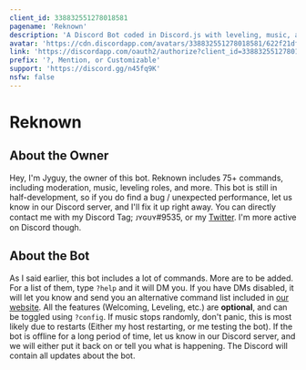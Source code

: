 ```yaml
---
client_id: 338832551278018581
pagename: 'Reknown'
description: 'A Discord Bot coded in Discord.js with leveling, music, and more.'
avatar: 'https://cdn.discordapp.com/avatars/338832551278018581/622f21dffeb62561e74219aaf0e7e513.png?size=2048'
link: 'https://discordapp.com/oauth2/authorize?client_id=338832551278018581&scope=bot&permissions=2146958591'
prefix: '?, Mention, or Customizable'
support: 'https://discord.gg/n45fq9K'
nsfw: false
---
```

# Reknown

## About the Owner
Hey, I'm Jyguy, the owner of this bot.
Reknown includes 75+ commands, including moderation, music, leveling roles, and more.
This bot is still in half-development, so if you do find a bug / unexpected performance, let us know in our Discord server, and I'll fix it up right away.
You can directly contact me with my Discord Tag; ᴊʏɢᴜʏ#9535, or my [Twitter](https://twitter.com/Jyguy_).
I'm more active on Discord though.

## About the Bot
As I said earlier, this bot includes a lot of commands.
More are to be added.
For a list of them, type `?help` and it will DM you.
If you have DMs disabled, it will let you know and send you an alternative command list included in [our website](https://reknownbot.herokuapp.com).
All the features (Welcoming, Leveling, etc.) are **optional**, and can be toggled using `?config`.
If music stops randomly, don't panic, this is most likely due to restarts (Either my host restarting, or me testing the bot).
If the bot is offline for a long period of time, let us know in our Discord server, and we will either put it back on or tell you what is happening.
The Discord will contain all updates about the bot.
